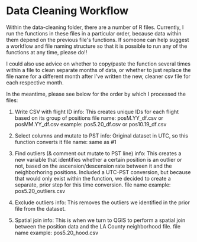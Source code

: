 # Data Cleaning Workflow
Within the data-cleaning folder, there are a number of R files. Currently, I run the functions in these files in a particular order, because data within them depend on the previous file's functions. If someone can help suggest a workflow and file naming structure so that it is possible to run any of the functions at any time, please do!! 

I could also use advice on whether to copy/paste the function several times within a file to clean separate months of data, or whether to just replace the file name for a different month after I've written the new, cleaner csv file for each respective month.

In the meantime, please see below for the order by which I processed the files:

1. Write CSV with flight ID
    info: This creates unique IDs for each flight based on its group of positions
    file name: posM.YY_df.csv or posMM.YY_df.csv
    example: pos5.20_df.csv or pos10.19_df.csv

2. Select columns and mutate to PST
    info: Original dataset in UTC, so this function converts it
    file name: same as #1

3. Find outliers (& comment out mutate to PST line)
    info: This creates a new variable that identifies whether a certain position is an outlier or not, based on the ascension/descension rate between it and the neighborhoring positions. Included a UTC-PST conversion, but because that would only exist within the function, we decided to create a separate, prior step for this time conversion.
    file name example: pos5.20_outliers.csv

4. Exclude outliers
    info: This removes the outliers we identified in the prior file from the dataset.

5. Spatial join
    info: This is when we turn to QGIS to perform a spatial join between the position data and the LA County neighborhood file.
    file name example: pos5.20_hood.csv
